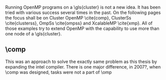 Running OpenMP programs on a \gls{cluster} is not a new idea.
It has been tried with various success several times in the past.
On the following pages the focus shall be on Cluster OpenMP \cite{comp}, ClusterSs \cite{clusterss}, 
OmpSs \cite{ompss} and XcalableMP \cite{xmp}.
All of those examples try to extend OpenMP with the capability to use more than one node of a \gls{cluster}.

## \comp
This was an approach to solve the exactly same problem as this thesis by expanding the intel compiler.
There is one major difference, in 2007?, when \comp was designed, tasks were not a part of \omp


